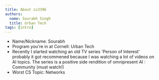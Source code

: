 ```yaml
---
title: About ss3396
authors: 
  name: Sourabh Singh
  title: Urban Tech
tags: [intro]
---
```


- Name/Nickname: Sourabh 
- Program you're in at Cornell: Urban Tech
- Recently I started watching an old TV series 'Person of Interest' probably it got recommened because I was watching a lot of videos on AI topics. The series is a positive side rendition of omnipresent AI : Community (must watch!)
- Worst CS Topic: Networks 